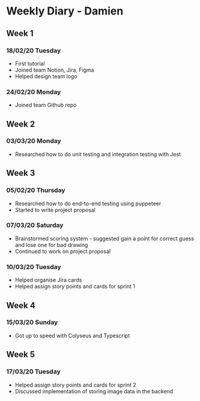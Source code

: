 # Weekly Diary - Damien
## Week 1
### 18/02/20 Tuesday
- First tutorial
- Joined team Notion, Jira, Figma
- Helped design team logo

### 24/02/20 Monday
- Joined team Github repo

## Week 2
### 03/03/20 Monday
- Researched how to do unit testing and integration testing with Jest

## Week 3
### 05/02/20 Thursday
- Researched how to do end-to-end testing using puppeteer
- Started to write project proposal

### 07/03/20 Saturday
- Brainstormed scoring system - suggested gain a point for correct guess and lose one for bad drawing
- Continued to work on project proposal

### 10/03/20 Tuesday
- Helped organise Jira cards
- Helped assign story points and cards for sprint 1

## Week 4
### 15/03/20 Sunday
- Got up to speed with Colyseus and Typescript

## Week 5
### 17/03/20 Tuesday
- Helped assign story points and cards for sprint 2
- Discussed implementation of storing image data in the backend
